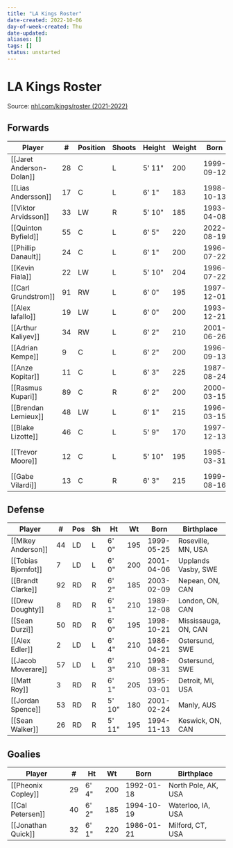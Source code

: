 ```yaml
---
title: "LA Kings Roster"
date-created: 2022-10-06
day-of-week-created: Thu
date-updated: 
aliases: []
tags: []
status: unstarted
---
```


# LA Kings Roster

Source: [nhl.com/kings/roster (2021-2022)](https://www.nhl.com/kings/roster)

## Forwards
Player | \# | Position | Shoots | Height | Weight | Born | Birthplace 
---|---|---|---|---|---|---|---
[[Jaret Anderson-Dolan]] | 28 | C | L | 5' 11" | 200 | 1999-09-12 | Calgary, AB, CAN
[[Lias Andersson]] | 17 | C | L | 6' 1" | 183 | 1998-10-13 | Smogen, SWE
[[Viktor Arvidsson]] | 33 | LW | R | 5' 10" | 185 | 1993-04-08 | Skellefteå, SWE
[[Quinton Byfield]] | 55 | C | L | 6' 5" | 220 | 2022-08-19 | Newmarket, ON, CAN
[[Phillip Danault]] | 24 | C | L | 6' 1" | 200 | 1996-07-22 | Victoriaville, QC, CAN
[[Kevin Fiala]] | 22 | LW | L | 5' 10" | 204 | 1996-07-22 | St. Gallen, CHE
[[Carl Grundstrom]] | 91 | RW | L | 6' 0" | 195 | 1997-12-01 | Umea, SWE
[[Alex Iafallo]] | 19 | LW | L | 6' 0" | 200 | 1993-12-21 | Eden, NY, USA
[[Arthur Kaliyev]] | 34 | RW | L | 6' 2" | 210 | 2001-06-26 | Tashkent, UZB
[[Adrian Kempe]] | 9 | C | L | 6' 2" | 200 | 1996-09-13 | Kramfors, SWE
[[Anze Kopitar]] | 11 | C | L | 6' 3" | 225 | 1987-08-24 | Jesenice, SVN
[[Rasmus Kupari]] | 89 | C | R | 6' 2" | 200 | 2000-03-15 | Kotka, FIN
[[Brendan Lemieux]] | 48 | LW | L | 6' 1" | 215 | 1996-03-15 | Denver, CO, USA
[[Blake Lizotte]] | 46 | C | L | 5' 9" | 170 | 1997-12-13 | Lindstrom, MN, USA
[[Trevor Moore]] | 12 | C | L | 5' 10" | 195 | 1995-03-31 | Thousand Oaks, CA, USA
[[Gabe Vilardi]] | 13 | C | R | 6' 3" | 215 | 1999-08-16 | Kingston, ON, CAN


## Defense
Player | \# | Pos | Sh | Ht | Wt | Born | Birthplace 
---|---|---|---|---|---|---|---
[[Mikey Anderson]] | 44 | LD | L | 6' 0" | 195 | 1999-05-25 | Roseville, MN, USA
[[Tobias Bjornfot]] | 7 | LD | L | 6' 0" | 200 | 2001-04-06 | Upplands Vasby, SWE
[[Brandt Clarke]] | 92 | RD | R | 6' 2" | 185 | 2003-02-09 | Nepean, ON, CAN | 2021 LAK, 1st rd, 8th pk (8th overall)
[[Drew Doughty]] | 8 | RD | R | 6' 1" | 210 | 1989-12-08 | London, ON, CAN
[[Sean Durzi]] | 50 | RD | R | 6' 0" | 195 | 1998-10-21 | Mississauga, ON, CAN
[[Alex Edler]] | 2 | LD | L| 6' 4" | 210 | 1986-04-21 | Ostersund, SWE
[[Jacob Moverare]] | 57| LD | L | 6' 3" | 210 | 1998-08-31 | Ostersund, SWE
[[Matt Roy]] | 3 | RD | R | 6' 1" | 205 | 1995-03-01 | Detroit, MI, USA
[[Jordan Spence]] | 53 | RD | R | 5' 10" | 180 | 2001-02-24 | Manly, AUS
[[Sean Walker]] | 26 | RD | R | 5' 11" | 195 | 1994-11-13 | Keswick, ON, CAN
 

## Goalies
Player | \# | Ht | Wt | Born | Birthplace 
---|---|---|---|---|---
[[Pheonix Copley]] | 29 | 6' 4" | 200 | 1992-01-18 | North Pole, AK, USA
[[Cal Petersen]] | 40 | 6' 2" | 185 | 1994-10-19 | Waterloo, IA, USA
[[Jonathan Quick]] | 32 | 6' 1" | 220 | 1986-01-21 | Milford, CT, USA
